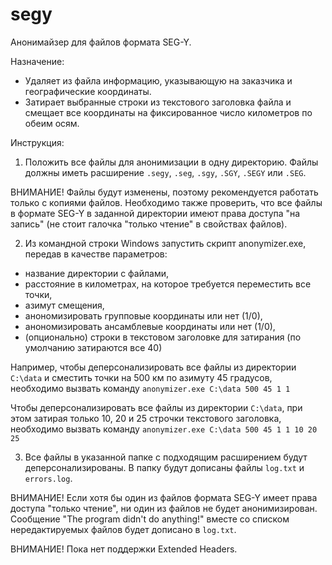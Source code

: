 # segy
Анонимайзер для файлов формата SEG-Y.

Назначение:
- Удаляет из файла информацию, указывающую на заказчика и географические координаты.
- Затирает выбранные строки из текстового заголовка файла и смещает все координаты на фиксированное число километров по обеим осям.

Инструкция:
1. Положить все файлы для анонимизации в одну директорию. Файлы должны иметь расширение `.segy`, `.seg`, `.sgy`, `.SGY`, `.SEGY` или `.SEG`.

ВНИМАНИЕ! Файлы будут изменены, поэтому рекомендуется работать только с копиями файлов.
Необходимо также проверить, что все файлы в формате SEG-Y в заданной директории имеют права доступа "на запись" (не стоит галочка "только чтение" в свойствах файлов).

2. Из командной строки Windows запустить скрипт anonymizer.exe, передав в качестве параметров:
- название директории с файлами,
- расстояние в километрах, на которое требуется переместить все точки,
- азимут смещения,
- анономизировать групповые координаты или нет (1/0),
- анономизировать ансамблевые координаты или нет (1/0),
- (опционально) строки в текстовом заголовке для затирания (по умолчанию затираются все 40)

Например, чтобы деперсонализировать все файлы из директории `C:\data`  и сместить точки на 500 км по азимуту 45 градусов, необходимо вызвать команду `anonymizer.exe C:\data 500 45 1 1`

Чтобы деперсонализировать все файлы из директории `C:\data`, при этом затирая только 10, 20 и 25 строчки текстового заголовка, необходимо вызвать команду `anonymizer.exe C:\data 500 45 1 1 10 20 25`

3. Все файлы в указанной папке с подходящим расширением будут деперсонализированы. В папку будут дописаны файлы `log.txt` и `errors.log`.

ВНИМАНИЕ! Если хотя бы один из файлов формата SEG-Y имеет права доступа "только чтение", ни один из
файлов не будет анонимизирован. Сообщение "The program didn't do anything!" вместе со списком
нередактируемых файлов будет дописано в `log.txt`.

ВНИМАНИЕ! Пока нет поддержки Extended Headers.
